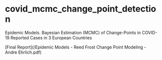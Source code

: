 # covid_mcmc_change_point_detection
Epidemic Models. Bayesian Estimation (MCMC) of Change-Points in COVID-19 Reported Cases in 3 European Countries


[Final Report](/Epidemic Models - Reed Frost Change Point Modeling - Andre Ehrlich.pdf)

